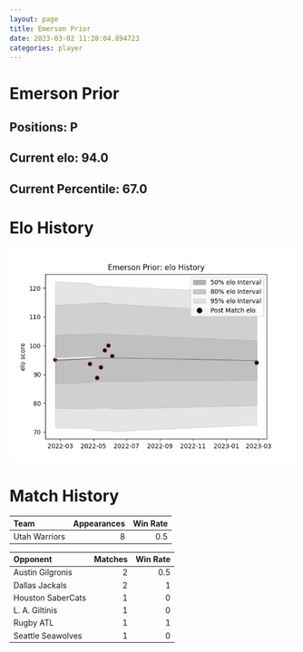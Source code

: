 ```yaml
---  
layout: page  
title: Emerson Prior  
date: 2023-03-02 11:28:04.894723  
categories: player  
---
```

# Emerson Prior

## Positions: P

## Current elo: 94.0

## Current Percentile: 67.0

# Elo History


![elo history](history_EmersonPrior.png)
# Match History


| Team          |   Appearances |   Win Rate |
|:--------------|--------------:|-----------:|
| Utah Warriors |             8 |        0.5 |

| Opponent          |   Matches |   Win Rate |
|:------------------|----------:|-----------:|
| Austin Gilgronis  |         2 |        0.5 |
| Dallas Jackals    |         2 |        1   |
| Houston SaberCats |         1 |        0   |
| L. A. Giltinis    |         1 |        0   |
| Rugby ATL         |         1 |        1   |
| Seattle Seawolves |         1 |        0   |